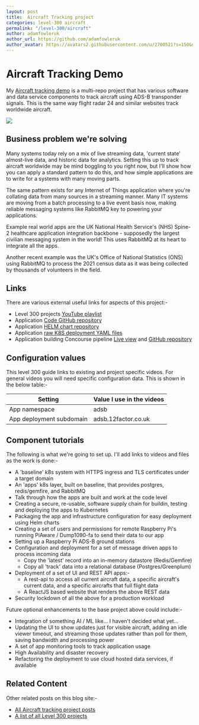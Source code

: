```yaml
---
layout: post
title:  Aircraft Tracking project
categories: level-300 aircraft
permalink: "/level-300/aircraft"
author: adamfowleruk
author_url: https://github.com/adamfowleruk
author_avatar: https://avatars2.githubusercontent.com/u/2700521?s=150&u=7998edeafa7e4a1bf65095b13c8a4fd49c240e84&v=4
---
```


# Aircraft Tracking Demo

My [Aircraft tracking demo](https://aircraft.shared.12factor.xyz)
is a multi-repo project that has various software and data
service components to track aircraft using ADS-B
transponder signals. This is the same way flight radar 24 and
similar websites track worldwide aircraft.

![](https://youtu.be/EQkenUcIV60)

## Business problem we're solving

Many systems today rely on a mix of live streaming data, 'current state' almost-live data, and historic data for analytics. Setting this up to track aircraft worldwide may be mind boggling to you right now, but I'll show how you can apply a standard pattern to do this, and how simple applications are to write for a systems with many moving parts.

The same pattern exists for any Internet of Things application where you're collating data from many sources in a streaming manner. Many IT systems are moving from a batch processing to a live event basis now, making reliable messaging systems like RabbitMQ key to powering your applications.

Example real world apps are the UK National Health Service's (NHS) Spine-2 healthcare application integration backbone - supposedly the largest civilian messaging system in the world! This uses RabbitMQ at its heart to integrate all the apps.

Another recent example was the UK's Office of National Statistics (ONS) using RabbitMQ to process the 2021 census data as it was being collected by thousands of volunteers in the field.

## Links

There are various external useful links for aspects of this project:-

- Level 300 projects [YouTube playlist](https://www.youtube.com/playlist?list=PLWoOSZbmib_f-aPTVAkNE438LdnjGrFau)
- Application [Code GitHub repository](https://github.com/adamfowleruk/spring-adsb)
- Application [HELM chart repository](https://github.com/adamfowleruk/demo-paving/tree/feature-5/helm/test/adsb-fullstack)
- Application [raw K8S deployment YAML files](https://github.com/adamfowleruk/demo-paving/tree/feature-5/k8s/production/adsb-fullstack)
- Application building Concourse pipeline [Live view](https://concourse.shared.12factor.xyz/teams/main/pipelines/adsb-images) and [GitHub repository](https://github.com/adamfowleruk/demo-paving/tree/feature-5/app-pipeline/test/adsb-shared)

## Configuration values

This level 300 guide links to existing and project specific videos. For general videos you will need specific configuration data. This is shown in the below table:-

| Setting | Value I use in the videos |
| --- | --- |
| App namespace | adsb |
| App deployment subdomain | adsb.12factor.co.uk |

## Component tutorials

The following is what we're going to set up. I'll add links to videos and files as the work is done:-

- A 'baseline' k8s system with HTTPS ingress and TLS certificates under a target domain
- An 'apps' k8s layer, built on baseline, that provides postgres, redis/gemfire, and RabbitMQ
- Talk through how the apps are built and work at the code level
- Creating a secure, re-usable, software supply chain for buildin, testing and deploying the apps to Kubernetes
- Packaging the app and infrastructure configuration for easy deployment using Helm charts
- Creating a set of users and permissions for remote Raspberry Pi's running PiAware / Dump1090-fa to send their data to our app
- Setting up a Raspberry Pi ADS-B ground stations
- Configuration and deployment for a set of message driven apps to process incoming data
  - Copy the 'latest' record into an in-memory datastore (Redis/Gemfire)
  - Copy all 'track' data into a relational database (Postgres/Greenplum)
- Deployment of a set of UI and REST API apps:-
  - A rest-api to access all current aircraft data, a specific aircraft's current data, and a specific aircrafts that full flight data
  - A ReactJS based website that renders the above REST data
- Security lockdown of all the above for a production workload

Future optional enhancements to the base project above could include:-

- Integration of something AI / ML like... I haven't decided what yet...
- Updating the UI to show updates just for visible aircraft, adding an idle viewer timeout, and streaming those updates rather than poll for them, saving bandwidth and processing power
- A set of app monitoring tools to track application usage
- High Availability and disaster recovery
- Refactoring the deployment to use cloud hosted data services, if available

## Related Content

Other related posts on this blog site:-

- [All Aircraft tracking project posts](/projects/aircraft)
- [A list of all Level 300 projects](/level-300)